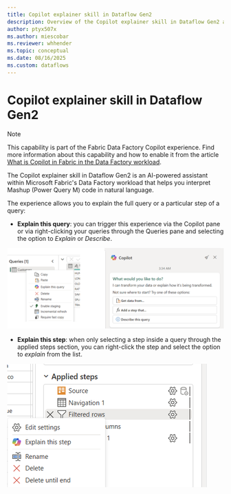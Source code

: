```yaml
---
title: Copilot explainer skill in Dataflow Gen2
description: Overview of the Copilot explainer skill in Dataflow Gen2 and its different entry points and use cases
author: ptyx507x
ms.author: miescobar
ms.reviewer: whhender
ms.topic: conceptual
ms.date: 08/16/2025
ms.custom: dataflows
---
```

# Copilot explainer skill in Dataflow Gen2

>[!NOTE]
>This capability is part of the Fabric Data Factory Copilot experience. Find more information about this capability and how to enable it from the article [What is Copilot in Fabric in the Data Factory workload](copilot-fabric-data-factory.md).

The Copilot explainer skill in Dataflow Gen2 is an AI-powered assistant within Microsoft Fabric's Data Factory workload that helps you interpret Mashup (Power Query M) code in natural language.

The experience allows you to explain the full query or a particular step of a query:

* **Explain this query**: you can trigger this experience via the Copilot pane or via right-clicking your queries through the Queries pane and selecting the option to *Explain* or *Describe*.

![Screenshot showcasing entry points in the Dataflow Gen2 user interface for Queries and Copilot pane to trigger the copilot explain experience](media/dataflow-gen2-copilot-explain/explain-query.png)

* **Explain this step**: when only selecting a step inside a query through the applied steps section, you can right-click the step and select the option to *explain* from the list. 

![Screenshot of the right-click context menu for a step showing the entry for the Copilot explain this query experience](media/dataflow-gen2-copilot-explain/explain-step.png)

